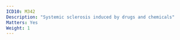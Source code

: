 ```yaml
---
ICD10: M342
Description: "Systemic sclerosis induced by drugs and chemicals"
Matters: Yes
Weight: 1
---
```


